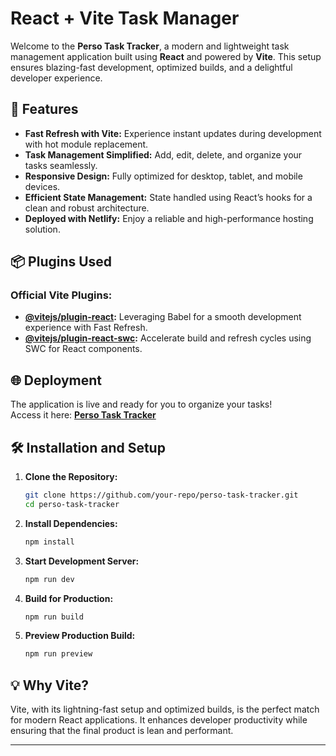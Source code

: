 # React + Vite Task Manager

Welcome to the **Perso Task Tracker**, a modern and lightweight task management application built using **React** and powered by **Vite**. This setup ensures blazing-fast development, optimized builds, and a delightful developer experience.

## 🚀 Features

- **Fast Refresh with Vite:** Experience instant updates during development with hot module replacement.
- **Task Management Simplified:** Add, edit, delete, and organize your tasks seamlessly.
- **Responsive Design:** Fully optimized for desktop, tablet, and mobile devices.
- **Efficient State Management:** State handled using React’s hooks for a clean and robust architecture.
- **Deployed with Netlify:** Enjoy a reliable and high-performance hosting solution.

## 📦 Plugins Used

### Official Vite Plugins:

- **[@vitejs/plugin-react](https://github.com/vitejs/vite-plugin-react/blob/main/packages/plugin-react/README.md):** Leveraging Babel for a smooth development experience with Fast Refresh.
- **[@vitejs/plugin-react-swc](https://github.com/vitejs/vite-plugin-react-swc):** Accelerate build and refresh cycles using SWC for React components.

## 🌐 Deployment

The application is live and ready for you to organize your tasks!  
Access it here: **[Perso Task Tracker](https://personal-task-tracker-seven.vercel.app/)**

## 🛠️ Installation and Setup

1. **Clone the Repository:**

   ```bash
   git clone https://github.com/your-repo/perso-task-tracker.git
   cd perso-task-tracker
   ```

2. **Install Dependencies:**

   ```bash
   npm install
   ```

3. **Start Development Server:**

   ```bash
   npm run dev
   ```

4. **Build for Production:**

   ```bash
   npm run build
   ```

5. **Preview Production Build:**
   ```bash
   npm run preview
   ```

## 💡 Why Vite?

Vite, with its lightning-fast setup and optimized builds, is the perfect match for modern React applications. It enhances developer productivity while ensuring that the final product is lean and performant.

---
